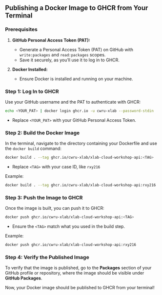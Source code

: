 ## Publishing a Docker Image to GHCR from Your Terminal

### Prerequisites

1. **GitHub Personal Access Token (PAT):**
   - Generate a Personal Access Token (PAT) on GitHub with `write:packages` and `read:packages` scopes.
   - Save it securely, as you’ll use it to log in to GHCR.

2. **Docker Installed:**
   - Ensure Docker is installed and running on your machine.

### Step 1: Log In to GHCR

Use your GitHub username and the PAT to authenticate with GHCR:

```bash
echo <YOUR_PAT> | docker login ghcr.io -u cwru-xlab --password-stdin
```

- Replace `<YOUR_PAT>` with your GitHub Personal Access Token.

### Step 2: Build the Docker Image

In the terminal, navigate to the directory containing your Dockerfile and use the `docker build` command:

```bash
docker build . --tag ghcr.io/cwru-xlab/xlab-cloud-workshop-api:<TAG>
```

- Replace `<TAG>` with your case ID, like `rxy216`

Example:

```bash
docker build . --tag ghcr.io/cwru-xlab/xlab-cloud-workshop-api:rxy216
```

### Step 3: Push the Image to GHCR

Once the image is built, you can push it to GHCR:

```bash
docker push ghcr.io/cwru-xlab/xlab-cloud-workshop-api:<TAG>
```

- Ensure the `<TAG>` match what you used in the build step.

Example:

```bash
docker push ghcr.io/cwru-xlab/xlab-cloud-workshop-api:rxy216
```

### Step 4: Verify the Published Image

To verify that the image is published, go to the **Packages** section of your GitHub profile or repository, where the image should be visible under **GitHub Packages**.

Now, your Docker image should be published to GHCR from your terminal!
